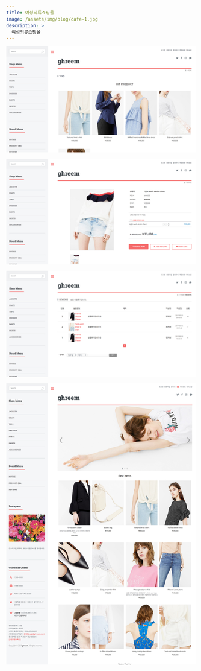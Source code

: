 ```yaml
---
title: 여성의류쇼핑몰
image: /assets/img/blog/cafe-1.jpg
description: >
  여성의류쇼핑몰
---
```


![](/assets/img/blog/cafe-2.jpg)

![](/assets/img/blog/cafe-3.jpg)

![](/assets/img/blog/cafe-4.jpg)

![](/assets/img/blog/cafe-5.jpg)